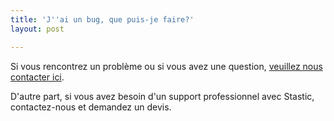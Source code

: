 ```yaml
---
title: 'J''ai un bug, que puis-je faire?'
layout: post

---
```

Si vous rencontrez un problème ou si vous avez une question, [veuillez nous contacter ici](/contact-fr). 

D'autre part, si vous avez besoin d'un support professionnel avec Stastic, contactez-nous et demandez un devis.
